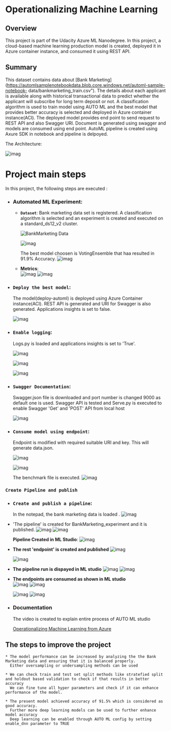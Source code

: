 # Operationalizing Machine Learning

## Overview
This project is part of the Udacity Azure ML Nanodegree.
In this project, a cloud-based machine learning production model is created, deployed it in Azure container instance, and consumed it using REST API.

## Summary
This dataset contains data about [Bank Marketing](https://automlsamplenotebookdata.blob.core.windows.net/automl-sample-notebook-	data/bankmarketing_train.csv"). The details about each applicant is available along with historical transactional data to predict whether the applicant will subscribe for long term deposit or not. 
A classification algorithm is used to train model using AUTO ML and the best model that provides better accuracy is selected and deployed in Azure container instance(ACI). The deployed model provides end point to send request to REST API and also Swagger URI. Document is generated using swagger and models are consumed using end point.
AutoML pipeline is created using Axure SDK in notebook and pipeline is delpoyed.

The Architecture:

![imag](./images/1_Arch.png)



# Project main steps
In this project, the following steps are executed :

* ### Automated ML Experiment:
  * **`Dataset`**:
  Bank marketing data set is registered. A classification algorithm is selected and an experiment is created and executed on a standard_ds12_v2 cluster.
 
	![BankMarketing Data](./images/2_BankMarketingData.PNG)
 
	![imag](./images/3_BikeExperimentCompleted.PNG)
 
	The best model choosen is VotingEnsemble that haa resulted in 91.9% Accuracy. 
	![imag](./images/4_VotingEnsemble-2.PNG)
	
  * **Metrics**:	
	![imag](./images/7_Metric_precision_Recall.PNG)
	![imag](./images/10_2_2%20Metrics.PNG)
	
 
 
* ### **`Deploy the best model`**:

	The model(deploy-automl) is deployed using Azure Container instance(ACI). 
	REST API is generated and URI for Swagger is also generated. 
	Applications insights is set to false.
	
	![imag](./images/5_AutoMLDeployed.PNG)
    
* ### **`Enable logging`**:

	Logs.py is loaded and applications insights is set to 'True'.
	
	![imag](./images/7_InsightsEnabled.PNG)
	
	![imag](./images/8_LogsScript.PNG)
	
	
	![imag](./images/5_Logs%20Executed.PNG)
	
	     	
     
* ### **`Swagger Documentation`**:

    Swagger.json file is downloaded and port number is changed 9000 as default one is used. 
    Swagger API is tested and Serve.py is executed to enable Swagger 'Get' and 'POST' API from local host

    
	![imag](./images/9_SwaggerOnLocalhost.PNG)
    
* ### **`Consume model using endpoint`**:

    Endpoint is modified with required suitable URI and key. This will generate data.json. 
    
    
    ![imag](./images/8_3_Endpoint.PNG)

    ![imag](./images/endpoint.PNG)
    
    
    The benchmark file is executed.	
    ![imag](./images/10_benchmarkRunning.PNG)
 
###  `Create Pipeline and publish` 
* ### **`Create and publish a pipeline`**:

   	In the notepad, the bank marketing data is loaded .
   	![imag](./images/11_Notepad-Experiment.PNG)
   
* 'The pipeline' is created for BankMarketing_experiment and it is published.
   	![imag](./images/12_Notepad-CreateMLPipeline.PNG)
   	![imag](./images/13_Notepad-CreateMLPipeline%20(2).PNG)
	
   **Pipeline Created in ML Studio**:
	![imag](./images/11_pipelineRunOverview.PNG)
   
* **The rest 'endpoint' is created and published**
   	![imag](./images/15_Notepad-PublishEndpoint.PNG)
	
	![imag](./images/14_Notepad-PublishEndPoint.PNG)
   
* **The pipeline run is dispayed in ML studio**
   	![imag](./images/17_Notepad-PipelineRunFromStudio.PNG)
	![imag](./images/15_2_PipelineRunDetails.PNG)
    
* **The endpoints are consumed as shown in ML studio**  
  	![imag](./images/18_Notepad-EndPointConsuption.PNG)
	![imag](./images/16_PipelineRuns.PNG)
	
	![imag](./images/18_PipilineEndpointsActive.PNG)
	![imag](./images/endpoint%20completed.PNG)
     
* ### **Documentation**

  	The video is created to explain entire process of AUTO ML studio
  
  [Operationalizing Machine Learning from Azure](https://www.youtube.com/watch?v=_QTYBboZXrg)
  
##  The steps to improve the project
	* The model performance can be increased by analyzing the the Bank Marketing data and ensuring that it is balanced properly.
	  Either oversampling or undersampling methods can be used
	
	* We can check train and test set split methods like stratefied split and holdout based validation to check if that results in better accuracy
	  We can fine tune all hyper parameters and check if it can enhance performance of the model.
	
	* The present model achieved accuracy of 91.5% which is considered as good accuracy. 
	  Further more deep learning models can be used to further enhance model accuracy
	  Deep learning can be enabled through AUTO ML config by setting enable_dnn parameter to TRUE
	
	
	

